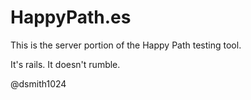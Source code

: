 # HappyPath.es

This is the server portion of the Happy Path testing tool.

It's rails. It doesn't rumble.


@dsmith1024